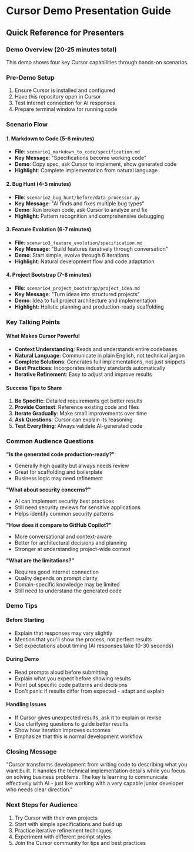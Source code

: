 # Cursor Demo Presentation Guide

## Quick Reference for Presenters

### Demo Overview (20-25 minutes total)
This demo shows four key Cursor capabilities through hands-on scenarios.

### Pre-Demo Setup
1. Ensure Cursor is installed and configured
2. Have this repository open in Cursor
3. Test internet connection for AI responses
4. Prepare terminal window for running code

### Scenario Flow

#### 1. Markdown to Code (5-6 minutes)
- **File**: `scenario1_markdown_to_code/specification.md`
- **Key Message**: "Specifications become working code"
- **Demo**: Copy spec, ask Cursor to implement, show generated code
- **Highlight**: Complete implementation from natural language

#### 2. Bug Hunt (4-5 minutes)  
- **File**: `scenario2_bug_hunt/before/data_processor.py`
- **Key Message**: "AI finds and fixes multiple bug types"
- **Demo**: Run broken code, ask Cursor to analyze and fix
- **Highlight**: Pattern recognition and comprehensive debugging

#### 3. Feature Evolution (6-7 minutes)
- **File**: `scenario3_feature_evolution/specification.md`
- **Key Message**: "Build features iteratively through conversation" 
- **Demo**: Start simple, evolve through 6 iterations
- **Highlight**: Natural development flow and code adaptation

#### 4. Project Bootstrap (7-8 minutes)
- **File**: `scenario4_project_bootstrap/project_idea.md`
- **Key Message**: "Turn ideas into structured projects"
- **Demo**: Idea to full project architecture and implementation
- **Highlight**: Holistic planning and production-ready scaffolding

### Key Talking Points

#### What Makes Cursor Powerful
- **Context Understanding**: Reads and understands entire codebases
- **Natural Language**: Communicate in plain English, not technical jargon
- **Complete Solutions**: Generates full implementations, not just snippets
- **Best Practices**: Incorporates industry standards automatically
- **Iterative Refinement**: Easy to adjust and improve results

#### Success Tips to Share
1. **Be Specific**: Detailed requirements get better results
2. **Provide Context**: Reference existing code and files
3. **Iterate Gradually**: Make small improvements over time
4. **Ask Questions**: Cursor can explain its reasoning
5. **Test Everything**: Always validate AI-generated code

### Common Audience Questions

**"Is the generated code production-ready?"**
- Generally high quality but always needs review
- Great for scaffolding and boilerplate
- Business logic may need refinement

**"What about security concerns?"**
- AI can implement security best practices
- Still need security reviews for sensitive applications
- Helps identify common security patterns

**"How does it compare to GitHub Copilot?"**
- More conversational and context-aware
- Better for architectural decisions and planning
- Stronger at understanding project-wide context

**"What are the limitations?"**
- Requires good internet connection
- Quality depends on prompt clarity
- Domain-specific knowledge may be limited
- Still need to understand the generated code

### Demo Tips

#### Before Starting
- Explain that responses may vary slightly
- Mention that you'll show the process, not perfect results
- Set expectations about timing (AI responses take 10-30 seconds)

#### During Demo  
- Read prompts aloud before submitting
- Explain what you expect before showing results
- Point out specific code patterns and decisions
- Don't panic if results differ from expected - adapt and explain

#### Handling Issues
- If Cursor gives unexpected results, ask it to explain or revise
- Use clarifying questions to guide better results
- Show how iteration improves outcomes
- Emphasize that this is normal development workflow

### Closing Message
"Cursor transforms development from writing code to describing what you want built. It handles the technical implementation details while you focus on solving business problems. The key is learning to communicate effectively with AI - just like working with a very capable junior developer who needs clear direction."

### Next Steps for Audience
1. Try Cursor with their own projects
2. Start with simple specifications and build up
3. Practice iterative refinement techniques
4. Experiment with different prompt styles
5. Join the Cursor community for tips and best practices 